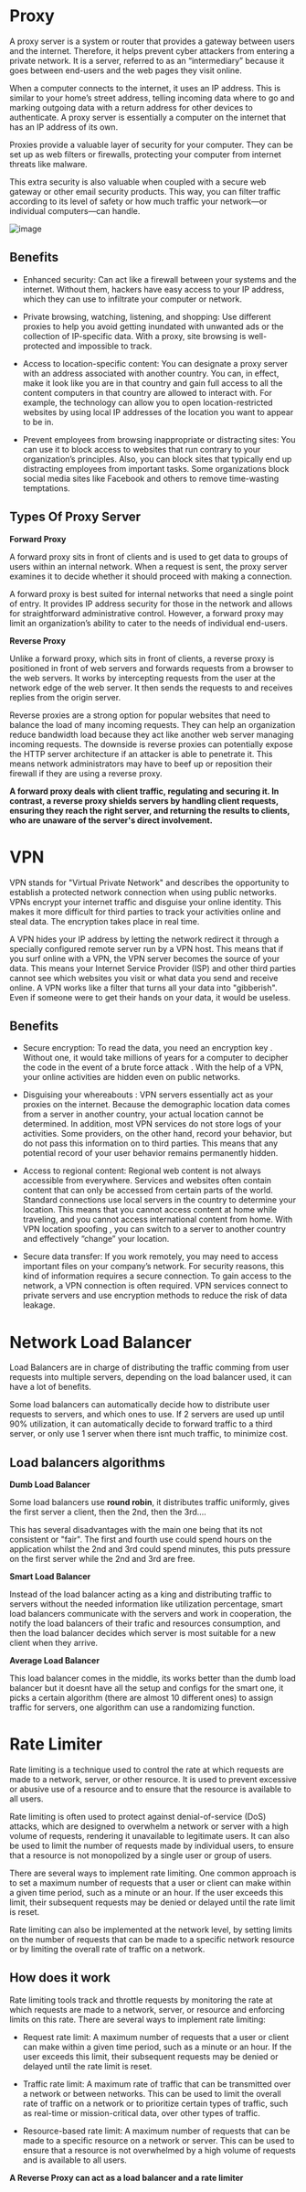 # Proxy

A proxy server is a system or router that provides a gateway between users and the internet. Therefore, it helps prevent cyber attackers from entering a private network. It is a server, referred to as an “intermediary” because it goes between end-users and the web pages they visit online.

When a computer connects to the internet, it uses an IP address. This is similar to your home’s street address, telling incoming data where to go and marking outgoing data with a return address for other devices to authenticate. A proxy server is essentially a computer on the internet that has an IP address of its own.

Proxies provide a valuable layer of security for your computer. They can be set up as web filters or firewalls, protecting your computer from internet threats like malware.

This extra security is also valuable when coupled with a secure web gateway or other email security products. This way, you can filter traffic according to its level of safety or how much traffic your network—or individual computers—can handle.

![image](https://github.com/user-attachments/assets/0df961bb-ce8f-4e07-92f7-204711b4d89a)

## Benefits

- Enhanced security: Can act like a firewall between your systems and the internet. Without them, hackers have easy access to your IP address, which they can use to infiltrate your computer or network.

- Private browsing, watching, listening, and shopping: Use different proxies to help you avoid getting inundated with unwanted ads or the collection of IP-specific data. With a proxy, site browsing is well-protected and impossible to track.

- Access to location-specific content: You can designate a proxy server with an address associated with another country. You can, in effect, make it look like you are in that country and gain full access to all the content computers in that country are allowed to interact with. For example, the technology can allow you to open location-restricted websites by using local IP addresses of the location you want to appear to be in.

- Prevent employees from browsing inappropriate or distracting sites: You can use it to block access to websites that run contrary to your organization’s principles. Also, you can block sites that typically end up distracting employees from important tasks. Some organizations block social media sites like Facebook and others to remove time-wasting temptations.

## Types Of Proxy Server

**Forward Proxy**

A forward proxy sits in front of clients and is used to get data to groups of users within an internal network. When a request is sent, the proxy server examines it to decide whether it should proceed with making a connection.

A forward proxy is best suited for internal networks that need a single point of entry. It provides IP address security for those in the network and allows for straightforward administrative control. However, a forward proxy may limit an organization’s ability to cater to the needs of individual end-users.

**Reverse Proxy**

Unlike a forward proxy, which sits in front of clients, a reverse proxy is positioned in front of web servers and forwards requests from a browser to the web servers. It works by intercepting requests from the user at the network edge of the web server. It then sends the requests to and receives replies from the origin server.

Reverse proxies are a strong option for popular websites that need to balance the load of many incoming requests. They can help an organization reduce bandwidth load because they act like another web server managing incoming requests. The downside is reverse proxies can potentially expose the HTTP server architecture if an attacker is able to penetrate it. This means network administrators may have to beef up or reposition their firewall if they are using a reverse proxy.

**A forward proxy deals with client traffic, regulating and securing it. In contrast, a reverse proxy shields servers by handling client requests, ensuring they reach the right server, and returning the results to clients, who are unaware of the server's direct involvement.**


# VPN

VPN stands for "Virtual Private Network" and describes the opportunity to establish a protected network connection when using public networks. VPNs encrypt your internet traffic and disguise your online identity. This makes it more difficult for third parties to track your activities online and steal data. The encryption takes place in real time.

A VPN hides your IP address by letting the network redirect it through a specially configured remote server run by a VPN host. This means that if you surf online with a VPN, the VPN server becomes the source of your data. This means your Internet Service Provider (ISP) and other third parties cannot see which websites you visit or what data you send and receive online. A VPN works like a filter that turns all your data into "gibberish". Even if someone were to get their hands on your data, it would be useless.

## Benefits

- Secure encryption: To read the data, you need an encryption key . Without one, it would take millions of years for a computer to decipher the code in the event of a brute force attack . With the help of a VPN, your online activities are hidden even on public networks.

- Disguising your whereabouts : VPN servers essentially act as your proxies on the internet. Because the demographic location data comes from a server in another country, your actual location cannot be determined. In addition, most VPN services do not store logs of your activities. Some providers, on the other hand, record your behavior, but do not pass this information on to third parties. This means that any potential record of your user behavior remains permanently hidden.

- Access to regional content: Regional web content is not always accessible from everywhere. Services and websites often contain content that can only be accessed from certain parts of the world. Standard connections use local servers in the country to determine your location. This means that you cannot access content at home while traveling, and you cannot access international content from home. With VPN location spoofing , you can switch to a server to another country and effectively “change” your location.

- Secure data transfer: If you work remotely, you may need to access important files on your company’s network. For security reasons, this kind of information requires a secure connection. To gain access to the network, a VPN connection is often required. VPN services connect to private servers and use encryption methods to reduce the risk of data leakage.


# Network Load Balancer

Load Balancers are in charge of distributing the traffic comming from user requests into multiple servers, depending on the load balancer used, it can have a lot of benefits.

Some load balancers can automatically decide how to distribute user requests to servers, and which ones to use. If 2 servers are used up until 90% utilization, it can automatically decide to forward traffic to a third server, or only use 1 server when there isnt much traffic, to minimize cost.

## Load balancers algorithms

**Dumb Load Balancer**

Some load balancers use **round robin**, it distributes traffic uniformly, gives the first server a client, then the 2nd, then the 3rd....

This has several disadvantages with the main one being that its not consistent or "fair". The first and fourth use could spend hours on the application whilst the 2nd and 3rd could spend minutes, this puts pressure on the first server while the 2nd and 3rd are free.

**Smart Load Balancer**

Instead of the load balancer acting as a king and distributing traffic to servers without the needed information like utilization percentage, smart load balancers communicate with the servers and work in cooperation, the notify the load balancers of their trafic and resources consumption, and then the load balancer decides which server is most suitable for a new client when they arrive.

**Average Load Balancer**

This load balancer comes in the middle, its works better than the dumb load balancer but it doesnt have all the setup and configs for the smart one, it picks a certain algorithm (there are almost 10 different ones) to assign traffic for servers, one algorithm can use a randomizing function.


# Rate Limiter

Rate limiting is a technique used to control the rate at which requests are made to a network, server, or other resource. It is used to prevent excessive or abusive use of a resource and to ensure that the resource is available to all users.

Rate limiting is often used to protect against denial-of-service (DoS) attacks, which are designed to overwhelm a network or server with a high volume of requests, rendering it unavailable to legitimate users. It can also be used to limit the number of requests made by individual users, to ensure that a resource is not monopolized by a single user or group of users.

There are several ways to implement rate limiting. One common approach is to set a maximum number of requests that a user or client can make within a given time period, such as a minute or an hour. If the user exceeds this limit, their subsequent requests may be denied or delayed until the rate limit is reset.

Rate limiting can also be implemented at the network level, by setting limits on the number of requests that can be made to a specific network resource or by limiting the overall rate of traffic on a network.

## How does it work

Rate limiting tools track and throttle requests by monitoring the rate at which requests are made to a network, server, or resource and enforcing limits on this rate. There are several ways to implement rate limiting:

- Request rate limit: A maximum number of requests that a user or client can make within a given time period, such as a minute or an hour. If the user exceeds this limit, their subsequent requests may be denied or delayed until the rate limit is reset.

- Traffic rate limit: A maximum rate of traffic that can be transmitted over a network or between networks. This can be used to limit the overall rate of traffic on a network or to prioritize certain types of traffic, such as real-time or mission-critical data, over other types of traffic.

- Resource-based rate limit: A maximum number of requests that can be made to a specific resource on a network or server. This can be used to ensure that a resource is not overwhelmed by a high volume of requests and is available to all users.

**A Reverse Proxy can act as a load balancer and a rate limiter**

